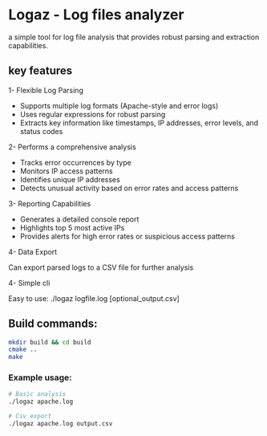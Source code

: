 # Logaz - Log files analyzer

 a simple tool for log file analysis that provides robust parsing and extraction capabilities.

 ## key features 

 1- Flexible Log Parsing

- Supports multiple log formats (Apache-style and error logs)
- Uses regular expressions for robust parsing
- Extracts key information like timestamps, IP addresses, error levels, and status codes


2- Performs a comprehensive analysis

- Tracks error occurrences by type
- Monitors IP access patterns
- Identifies unique IP addresses
- Detects unusual activity based on error rates and access patterns


3- Reporting Capabilities

- Generates a detailed console report
- Highlights top 5 most active IPs
- Provides alerts for high error rates or suspicious access patterns

4- Data Export

Can export parsed logs to a CSV file for further analysis


4- Simple cli

Easy to use: ./logaz logfile.log [optional_output.csv]


## Build commands:

```bash
mkdir build && cd build
cmake ..
make
```

### Example usage:

```bash
# Basic analysis
./logaz apache.log

# Csv export
./logaz apache.log output.csv
```






